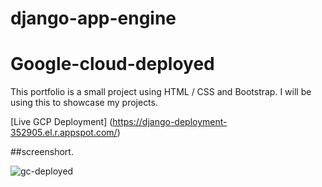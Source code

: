 # django-app-engine

# Google-cloud-deployed
This  portfolio is a small project using HTML / CSS and Bootstrap.
I will be using this to showcase my projects.

[Live GCP Deployment] (https://django-deployment-352905.el.r.appspot.com/)

##screenshort. 
 
![gc-deployed](https://user-images.githubusercontent.com/99712115/173006038-b03e6627-8f89-4714-afcd-ed4d657cbf50.png)
